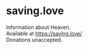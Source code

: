 # saving.love
Information about Heaven. <br>
Available at https://saving.love/ <br>
Donations unaccepted.
